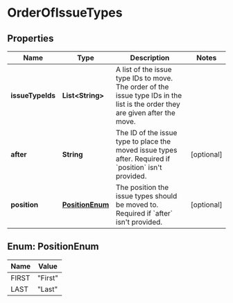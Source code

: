 # OrderOfIssueTypes

## Properties
Name | Type | Description | Notes
------------ | ------------- | ------------- | -------------
**issueTypeIds** | **List&lt;String&gt;** | A list of the issue type IDs to move. The order of the issue type IDs in the list is the order they are given after the move. | 
**after** | **String** | The ID of the issue type to place the moved issue types after. Required if &#x60;position&#x60; isn&#x27;t provided. |  [optional]
**position** | [**PositionEnum**](#PositionEnum) | The position the issue types should be moved to. Required if &#x60;after&#x60; isn&#x27;t provided. |  [optional]

<a name="PositionEnum"></a>
## Enum: PositionEnum
Name | Value
---- | -----
FIRST | &quot;First&quot;
LAST | &quot;Last&quot;
